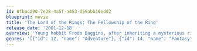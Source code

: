 ```yaml
---
id: 0fbac290-7e28-4a5f-a453-359abb19edd2
blueprint: movie
title: 'The Lord of the Rings: The Fellowship of the Ring'
release_date: '2001-12-18'
overview: 'Young hobbit Frodo Baggins, after inheriting a mysterious ring from his uncle Bilbo, must leave his home in order to keep it from falling into the hands of its evil creator. Along the way, a fellowship is formed to protect the ringbearer and make sure that the ring arrives at its final destination: Mt. Doom, the only place where it can be destroyed.'
genres: '[{"id": 12, "name": "Adventure"}, {"id": 14, "name": "Fantasy"}, {"id": 28, "name": "Action"}]'
---
```


